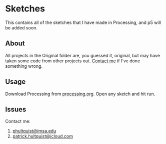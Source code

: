 # Sketches
This contains all of the sketches that I have made in Processing, and p5 will be added soon.

## About
All projects in the Original folder are, you guessed it, original, but may have taken some code from other projects out. [Contact me](mailto:phultquist@imsa.edu) if I've done something wrong.

## Usage
Download Processing from [processing.org](https://processing.org/). Open any sketch and hit run.

## Issues
Contact me: 
  1. [phultquist@imsa.edu](mailto:phultquist@imsa.edu)
  2. [patrick.hultquist@icloud.com](mailto:patrick.hultquist@icloud.com)
